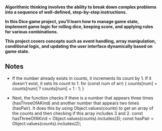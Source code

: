 **Algorithmic thinking involves the ability to break down complex problems into a sequence of well-defined, step-by-step instructions.**

**In this Dice game project, you’ll learn how to manage game state, implement game logic for rolling dice, keeping score, and applying rules for various combinations.**

**This project covers concepts such as event handling, array manipulation, conditional logic, and updating the user interface dynamically based on game state.**

## Notes

- If the number already exists in counts, it increments its count by 1. If it doesn't exist, it sets its count to 1.
  for (const num of arr) {
  counts[num] = counts[num] ? counts[num] + 1 : 1;
  }

- Next, the function checks if there is a number that appears three times (hasThreeOfAKind) and another number that appears two times (hasPair). It does this by using Object.values(counts) to get an array of the counts and then checking if this array includes 3 and 2.
  const hasThreeOfAKind = Object.values(counts).includes(3);
  const hasPair = Object.values(counts).includes(2);
